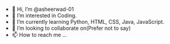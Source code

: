 - 👋 Hi, I’m @asheerwad-01
- 👀 I’m interested in Coding.
- 🌱 I’m currently learning Python, HTML, CSS, Java, JavaScript.
- 💞️ I’m looking to collaborate on(Prefer not to say)
- 📫 How to reach me ...

<!---
asheerwad-01/asheerwad-01 is a ✨ special ✨ repository because its `README.md` (this file) appears on your GitHub profile.
You can click the Preview link to take a look at your changes.
--->
